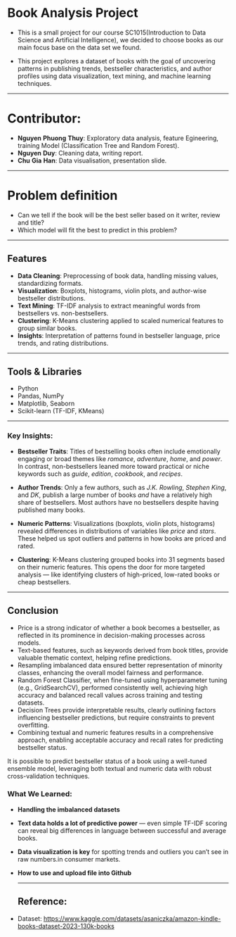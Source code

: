 # Book Analysis Project
- This is a small project for our course SC1015(Introduction to Data Science and Artificial Intelligence), we decided to choose books as our main focus base on the data set we found. 

- This project explores a dataset of books with the goal of uncovering patterns in publishing trends, bestseller characteristics, and author profiles using data visualization, text mining, and machine learning techniques.

---

# Contributor:

- **Nguyen** **Phuong** **Thuy**: Exploratory data analysis, feature Egineering, training Model (Classification Tree and Random Forest).
- **Nguyen** **Duy**: Cleaning data, writing report.
- **Chu** **Gia** **Han**: Data visualisation, presentation slide.

---

# Problem definition

- Can we tell if the book will be the best seller based on it writer, review and title?
- Which model will fit the best to predict in this problem?
---

## Features

- **Data Cleaning**: Preprocessing of book data, handling missing values, standardizing formats.
-  **Visualization**: Boxplots, histograms, violin plots, and author-wise bestseller distributions.
-  **Text Mining**: TF-IDF analysis to extract meaningful words from bestsellers vs. non-bestsellers.
-  **Clustering**: K-Means clustering applied to scaled numerical features to group similar books.
-  **Insights**: Interpretation of patterns found in bestseller language, price trends, and rating distributions.

---

## Tools & Libraries

- Python
- Pandas, NumPy
- Matplotlib, Seaborn
- Scikit-learn (TF-IDF, KMeans)

---

### Key Insights:

- **Bestseller Traits**: Titles of bestselling books often include emotionally engaging or broad themes like *romance*, *adventure*, *home*, and *power*. In contrast, non-bestsellers leaned more toward practical or niche keywords such as *guide*, *edition*, *cookbook*, and *recipes*.
  
- **Author Trends**: Only a few authors, such as *J.K. Rowling*, *Stephen King*, and *DK*, publish a large number of books *and* have a relatively high share of bestsellers. Most authors have no bestsellers despite having published many books.

- **Numeric Patterns**: Visualizations (boxplots, violin plots, histograms) revealed differences in distributions of variables like *price* and *stars*. These helped us spot outliers and patterns in how books are priced and rated.

- **Clustering**: K-Means clustering grouped books into 31 segments based on their numeric features. This opens the door for more targeted analysis — like identifying clusters of high-priced, low-rated books or cheap bestsellers.

---

## **Conclusion**
- Price is a strong indicator of whether a book becomes a bestseller, as reflected in its prominence in decision-making processes across models.
- Text-based features, such as keywords derived from book titles, provide valuable thematic context, helping refine predictions.
- Resampling imbalanced data ensured better representation of minority classes, enhancing the overall model fairness and performance.
- Random Forest Classifier, when fine-tuned using hyperparameter tuning (e.g., GridSearchCV), performed consistently well, achieving high accuracy and balanced recall values across training and testing datasets.
- Decision Trees provide interpretable results, clearly outlining factors influencing bestseller predictions, but require constraints to prevent overfitting.
- Combining textual and numeric features results in a comprehensive approach, enabling acceptable accuracy and recall rates for predicting bestseller status.

It is possible to predict bestseller status of a book using a well-tuned ensemble model, leveraging both textual and numeric data with robust cross-validation techniques.

###  What We Learned:
- **Handling the imbalanced datasets**
- **Text data holds a lot of predictive power** — even simple TF-IDF scoring can reveal big differences in language between successful and average books.
- **Data visualization is key** for spotting trends and outliers you can’t see in raw numbers.in consumer markets.
- **How to use and upload file into Github**

  ---

  ## Reference:
- Dataset: https://www.kaggle.com/datasets/asaniczka/amazon-kindle-books-dataset-2023-130k-books




